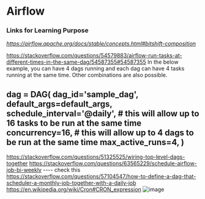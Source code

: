 # Airflow

### Links for Learning Purpose
*https://airflow.apache.org/docs/stable/concepts.html#bitshift-composition*

https://stackoverflow.com/questions/54579883/airflow-run-tasks-at-different-times-in-the-same-dag/54587355#54587355
In the below example, you can have 4 dags running and each dag can have 4 tasks running at the same time. Other combinations are also possible.

dag = DAG(
    dag_id='sample_dag',
    default_args=default_args,
    schedule_interval='@daily',
    # this will allow up to 16 tasks to be run at the same time
    concurrency=16,
    # this will allow up to 4 dags to be run at the same time
    max_active_runs=4,
)
-----------------------------------------------------------
https://stackoverflow.com/questions/51325525/wiring-top-level-dags-together
https://stackoverflow.com/questions/63565229/schedule-airflow-job-bi-weekly    ---- check this
https://stackoverflow.com/questions/57104547/how-to-define-a-dag-that-scheduler-a-monthly-job-together-with-a-daily-job
https://en.wikipedia.org/wiki/Cron#CRON_expression
![image](https://user-images.githubusercontent.com/73533946/128638852-c159a44d-6d99-449a-85b0-ee719f16a005.png)
